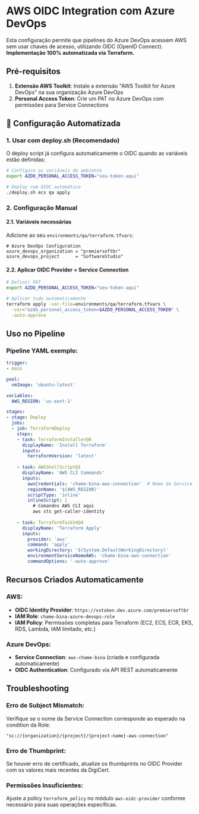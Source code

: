 # AWS OIDC Integration com Azure DevOps

Esta configuração permite que pipelines do Azure DevOps acessem AWS sem usar chaves de acesso, utilizando OIDC (OpenID Connect). **Implementação 100% automatizada via Terraform.**

## Pré-requisitos

1. **Extensão AWS Toolkit**: Instale a extensão "AWS Toolkit for Azure DevOps" na sua organização Azure DevOps
2. **Personal Access Token**: Crie um PAT no Azure DevOps com permissões para Service Connections

## 🚀 Configuração Automatizada

### 1. Usar com deploy.sh (Recomendado)

O deploy script já configura automaticamente o OIDC quando as variáveis estão definidas:

```bash
# Configure as variáveis de ambiente
export AZDO_PERSONAL_ACCESS_TOKEN="seu-token-aqui"

# Deploy com OIDC automático
./deploy.sh ecs qa apply
```

### 2. Configuração Manual

#### 2.1. Variáveis necessárias

Adicione ao seu `environments/qa/terraform.tfvars`:

```hcl
# Azure DevOps Configuration
azure_devops_organization = "premiersoftbr"
azure_devops_project      = "SoftwareStudio"
```

#### 2.2. Aplicar OIDC Provider + Service Connection

```bash
# Definir PAT
export AZDO_PERSONAL_ACCESS_TOKEN="seu-token-aqui"

# Aplicar tudo automaticamente
terraform apply -var-file=environments/qa/terraform.tfvars \
  -var="azdo_personal_access_token=$AZDO_PERSONAL_ACCESS_TOKEN" \
  -auto-approve
```

## Uso no Pipeline

### Pipeline YAML exemplo:

```yaml
trigger:
- main

pool:
  vmImage: 'ubuntu-latest'

variables:
  AWS_REGION: 'us-east-1'

stages:
- stage: Deploy
  jobs:
  - job: TerraformDeploy
    steps:
    - task: TerraformInstaller@0
      displayName: 'Install Terraform'
      inputs:
        terraformVersion: 'latest'
    
    - task: AWSShellScript@1
      displayName: 'AWS CLI Commands'
      inputs:
        awsCredentials: 'chame-bina-aws-connection'  # Nome da Service Connection
        regionName: '$(AWS_REGION)'
        scriptType: 'inline'
        inlineScript: |
          # Comandos AWS CLI aqui
          aws sts get-caller-identity
          
    - task: TerraformTaskV4@4
      displayName: 'Terraform Apply'
      inputs:
        provider: 'aws'
        command: 'apply'
        workingDirectory: '$(System.DefaultWorkingDirectory)'
        environmentServiceNameAWS: 'chame-bina-aws-connection'
        commandOptions: '-auto-approve'
```

## Recursos Criados Automaticamente

### AWS:
- **OIDC Identity Provider**: `https://vstoken.dev.azure.com/premiersoftbr`
- **IAM Role**: `chame-bina-azure-devops-role`
- **IAM Policy**: Permissões completas para Terraform (EC2, ECS, ECR, EKS, RDS, Lambda, IAM limitado, etc.)

### Azure DevOps:
- **Service Connection**: `aws-chame-bina` (criada e configurada automaticamente)
- **OIDC Authentication**: Configurado via API REST automaticamente

## Troubleshooting

### Erro de Subject Mismatch:
Verifique se o nome da Service Connection corresponde ao esperado na condition da Role:
```
"sc://{organization}/{project}/{project-name}-aws-connection"
```

### Erro de Thumbprint:
Se houver erro de certificado, atualize os thumbprints no OIDC Provider com os valores mais recentes da DigiCert.

### Permissões Insuficientes:
Ajuste a policy `terraform_policy` no módulo `aws-oidc-provider` conforme necessário para suas operações específicas.